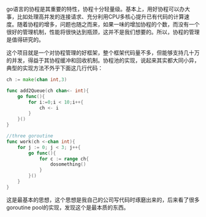 go语言的协程是其重要的特性，协程十分轻量级。基本上，用好协程可以办大事，比如处理高并发的连接请求、充分利用CPU多核心提升已有代码的计算速度。随着协程的增多，问题也随之而来，如果一味的增加协程的个数，而没有一个很好的管理机制，性能将很快达到瓶颈，这并不是我们想要的。所以，协程的管理是值得研究的。

这个项目就是一个对协程管理的好框架，整个框架代码量不多，但能够支持几十万的并发，得益于其协程缓冲和回收机制。协程池的实现，说起来其实都大同小异，典型的实现方法不外乎下面这几行代码：
``` go
ch := make(chan int,3)

func add2Queue(ch chan<- int){
    go func(){
        for i:=0;i < 10;i++{
            ch <- i
        }
    }()
}

//three goroutine
func work(ch <-chan int){
    for j := 0; j < 3; j++{
        go func(){
            for c := range ch{
                dosomething()
            }
        }()
    }
}
```
这是最基本的思想，这个思想是我自己的公司写代码时琢磨出来的，后来看了很多goroutine pool的实现，发现这个是最本质的东西。